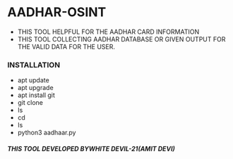 # AADHAR-OSINT
<UL>
    <LI>THIS TOOL HELPFUL FOR THE AADHAR CARD INFORMATION</LI>
    <LI>THIS TOOL COLLECTING AADHAR DATABASE OR GIVEN OUTPUT FOR THE VALID DATA FOR THE USER.</LI>
</UL>

<h3>INSTALLATION</h3>
<ul>
  <li>apt update</li>
  <li>apt upgrade</li>
  <li>apt install git</li>
  <li>git clone</li>
  <li>ls</li>
  <li>cd</li>
  <li>ls</li>
  <li>python3 aadhaar.py</li>
</ul>
<h5>THIS TOOL DEVELOPED BY<b>WHITE DEVIL-21(AMIT DEVI)</b></h5>
